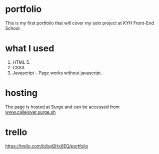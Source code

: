 # portfolio
This is my first portfolio that will cover my solo project at KYH Front-End School. 

# what I used
  1. HTML 5.
  2. CSS3.
  3. Javascript - Page works without javascript.

# hosting
  The page is hosted at Surge and can be accessed from www.callejover.surge.sh

# trello
  https://trello.com/b/bqQHx6EQ/portfolio
